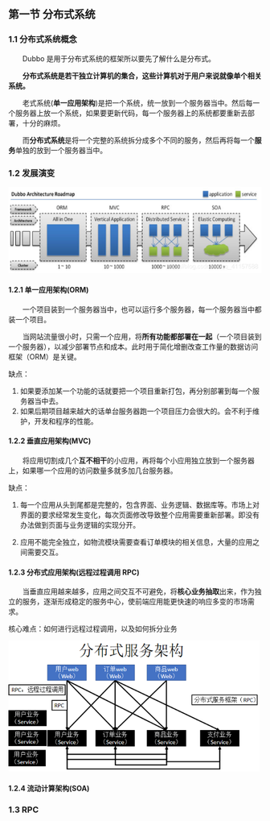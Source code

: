 ## 第一节 分布式系统


### 1.1 分布式系统概念

&emsp;&emsp;Dubbo 是用于分布式系统的框架所以要先了解什么是分布式。

&emsp;&emsp;**分布式系统是若干独立计算机的集合，这些计算机对于用户来说就像单个相关系统。**

&emsp;&emsp;老式系统(**单一应用架构**)是把一个系统，统一放到一个服务器当中。然后每一个服务器上放一个系统，如果要更新代码，每一个服务器上的系统都要重新去部署，十分的麻烦。

&emsp;&emsp;而**分布式系统**是将一个完整的系统拆分成多个不同的服务，然后再将每一个**服务**单独的放到一个服务器当中。


### 1.2 发展演变

<img src="./img9/01-dubbo-architecture.png" width=700>

#### 1.2.1 单一应用架构(ORM)

&emsp;&emsp;一个项目装到一个服务器当中，也可以运行多个服务器，每一个服务器当中都装一个项目。

&emsp;&emsp;当网站流量很小时，只需一个应用，将**所有功能都部署在一起**（一个项目装到一个服务器），以减少部署节点和成本。此时用于简化增删改查工作量的数据访问框架（ORM）是关键。

缺点：

1. 如果要添加某一个功能的话就要把一个项目重新打包，再分别部署到每一个服务器当中去。
2. 如果后期项目越来越大的话单台服务器跑一个项目压力会很大的。会不利于维护，开发和程序的性能。

#### 1.2.2 垂直应用架构(MVC)

&emsp;&emsp;将应用切割成几个**互不相干**的小应用，再将每个小应用独立放到一个服务器上，如果哪一个应用的访问数量多就多加几台服务器。

缺点：

1. 每一个应用从头到尾都是完整的，包含界面、业务逻辑、数据库等。市场上对界面的要求经常发生变化，每次页面修改导致整个应用需要重新部署。即没有办法做到页面与业务逻辑的实现分开。

2. 应用不能完全独立，如物流模块需要查看订单模块的相关信息，大量的应用之间需要交互。

#### 1.2.3 分布式应用架构(远程过程调用 RPC)

&emsp;&emsp;当垂直应用越来越多，应用之间交互不可避免，将**核心业务抽取**出来，作为独立的服务，逐渐形成稳定的服务中心，使前端应用能更快速的响应多变的市场需求。

核心难点：如何进行远程过程调用，以及如何拆分业务

<img src="./img9/02-distributed-architecture.png" width=500>

#### 1.2.4 流动计算架构(SOA)



### 1.3 RPC 